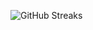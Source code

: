 ![GitHub Streaks](https://github-streaks-mqc9.onrender.com/streak/happilli/image?theme=midnight&cache_bust=1743028217)
